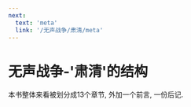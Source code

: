 ```yaml
---
next:
  text: 'meta'
  link: '/无声战争/肃清/meta'
---
```


# 无声战争-'肃清'的结构

本书整体来看被划分成13个章节, 外加一个前言, 一份后记.
